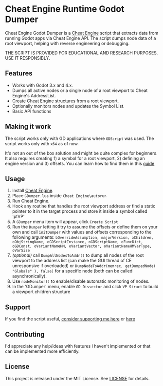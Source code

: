# Cheat Engine Runtime Godot Dumper

Cheat Engine Godot Dumper is a [Cheat Engine](https://github.com/cheat-engine/cheat-engine) script that extracts data from running Godot apps via Cheat Engine API. The script dumps node data of a root viewport, helping with reverse engineering or debugging.

THE SCRIPT IS PROVIDED FOR EDUCATIONAL AND RESEARCH PURPOSES. USE IT RESPONSIBLY.

## Features
- Works with Godot 3.x and 4.x.
- Dumps all active nodes or a single node of a root viewport to Cheat Engine's AddressList.
- Create Cheat Engine structures from a root viewport.
- Optionally monitors nodes and updates the Symbol List.
- Basic API functions

## Making it work
The script works only with GD applications where `GDScript` was used.
The script works only with `x64` as of now.

It's not an out of the box solution and might be quite complex for beginners. It also requires creating 1) a symbol for a root viewport, 2) defining an engine version and 3) offsets. You can learn how to find them in this [guide](GUIDE.MD)

## Usage
1. Install [Cheat Engine](https://github.com/cheat-engine/cheat-engine).
2. Place `GDumper.lua` inside `Cheat Engine\autorun`
3. Run Cheat Engine.
4. Hook any routine that handles the root viewport address or find a static pointer to it in the target process and store it inside a symbol called 'ptVP'
5. A `GDumper` menu item will appear, click `Create Script`
6. Run the `Dumper` letting it try to assume the offsets or define them on your own and call `initDumper` with values and offsets corresponding to the following arguments: `bOverrideAssumption, majorVersion, oChildren, oObjStringName, oGDScriptInstance, oGDScriptName, oFuncDict, oGDConst, oVariantNameHM, oVariantVector, oVariantNameHMVarType, oVarSize`
7. *(optional)* call `DumpAllNodesToAddr()` to dump all nodes of the root viewport to the address list (can make the GUI thread of CE unresponsive if overloaded) or `DumpNodeToAddr(memrec, getDumpedNode( "Globals" ), false)` for a specific node (both can be called asynchronically).
8. Use `nodeMonitor()` to enable/disable automatic monitoring of nodes.
9. In the 'GDumper' menu, enable `GD Dissector` and click `VP Struct` to build a viewport children structure

## Support
If you find the script useful, [consider supporting me here](https://ko-fi.com/vesperpallens) or [here](https://www.patreon.com/c/palepine)

## Contributing
I'd appreciate any help/ideas with features I haven't implemented or that can be implemented more efficiently.

## License

This project is released under the MIT License. See [LICENSE](LICENSE) for details.


